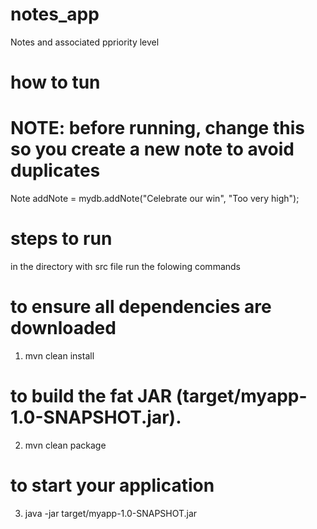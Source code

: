 # notes_app
Notes and associated ppriority level

# how to tun

# NOTE: before running, change this so you create a new note to avoid duplicates
Note addNote = mydb.addNote("Celebrate our win", "Too very high"); 

# steps to run
in the directory with src file
run the folowing commands

# to ensure all dependencies are downloaded
1. mvn clean install 

# to build the fat JAR (target/myapp-1.0-SNAPSHOT.jar). 
2. mvn clean package

# to start your application
3. java -jar target/myapp-1.0-SNAPSHOT.jar 

